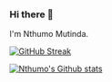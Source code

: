 ### Hi there 👋

I'm Nthumo Mutinda.

[![GitHub Streak](https://streak-stats.demolab.com/?user=Nthumo&theme=dark)](https://git.io/streak-stats)

[![Nthumo's Github stats](https://github-readme-stats.vercel.app/api?username=Nthumo&theme=dark&show_icons=true)](https://github.com/anuraghazra/github-readme-stats)





<!--🌱 
**Nthumo/Nthumo** is a ✨ _special_ ✨ repository because its `README.md` (this file) appears on your GitHub profile.

Here are some ideas to get you started:

- 🔭 I’m currently working on ...

- 👯 I’m looking to collaborate on ...
- 🤔 I’m looking for help with ...
- 💬 Ask me about ...
- 📫 How to reach me: ...
- 😄 Pronouns: ...
- ⚡ Fun fact: ...
-->
